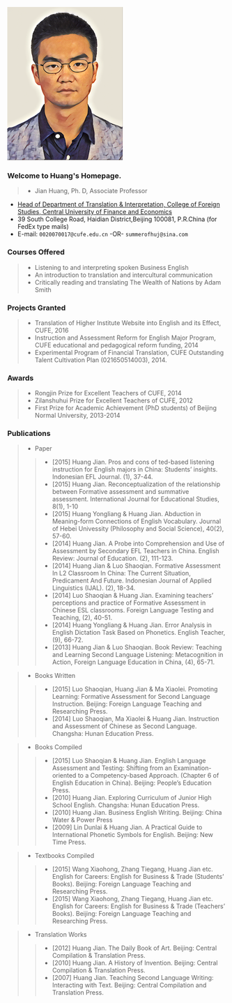 ![Jian Huang](https://github.com/fromhuangj/homepage/raw/master/hj.png)
### Welcome to Huang's Homepage.
> * Jian Huang, Ph. D, Associate Professor 
* [Head of Department of Translation \& Interpretation, College of Foreign Studies, Central University of Finance and Economics](http://sfs.cufe.edu.cn/xygk/jgsz/jxjg/74970.htm) 
* 39 South College Road, Haidian District,Beijing 100081, P.R.China (for FedEx type mails)
* E-mail: `0020070017@cufe.edu.cn`   -OR-   `summerofhuj@sina.com`

### Courses Offered
> * Listening to and interpreting spoken Business English 
> * An introduction to translation and intercultural communication
> * Critically reading and translating The Wealth of Nations by Adam Smith 

### Projects Granted
> * Translation of Higher Institute Website into English and its Effect, CUFE, 2016
> * Instruction and Assessment Reform for English Major Program, CUFE educational and pedagogical reform funding, 2014 
> * Experimental Program of Financial Translation, CUFE Outstanding Talent Cultivation Plan (021650514003), 2014.

### Awards
> * Rongjin Prize for Excellent Teachers of CUFE, 2014
> * Zilanshuhui Prize for Excellent Teachers of CUFE, 2012
> * First Prize for Academic Achievement (PhD students) of Beijing Normal University, 2013-2014

### Publications
> * Paper
>>* [2015] Huang Jian. Pros and cons of ted-based listening instruction for English majors in China: Students’ insights. Indonesian EFL Journal. (1), 37-44.
>>* [2015] Huang Jian. Reconceptualization of the relationship between Formative assessment and summative assessment. 
International Journal for Educational Studies, 8(1), 1-10 
>>*  [2015] Huang Yongliang \& Huang Jian. Abduction in Meaning-form Connections of English Vocabulary. Journal of Hebei Univessity (Philosophy and Social Science), 40(2), 57-60.
>>* [2014] Huang Jian. A Probe into Comprehension and Use of Assessment by Secondary EFL Teachers in China. English Review: Journal of Education. (2), 111-123.
>>* [2014] Huang Jian \& Luo Shaoqian. Formative Assessment In L2 Classroom In China: The Current Situation, Predicament And Future. Indonesian Journal of Applied Linguistics (IJAL). (2), 18-34.
>>* [2014] Luo Shaoqian \& Huang Jian. Examining teachers’ perceptions and practice of Formative Assessment in Chinese ESL classrooms. Foreign Language Testing and Teaching, (2), 40-51.
>>* [2014] Huang Yongliang \& Huang Jian. Error Analysis in English Dictation Task Based on Phonetics. English Teacher, (9), 66-72.
>>* [2013] Huang Jian \& Luo Shaoqian. Book Review: Teaching and Learning Second Language Listening: Metacognition in Action, Foreign Language Education in China, (4), 65-71.

> * Books Written
>>* [2015] Luo Shaoqian, Huang Jian \& Ma Xiaolei. Promoting Learning: Formative Assessment for Second Language Instruction. Beijing: Foreign Language Teaching and Researching Press.
>>* [2014] Luo Shaoqian, Ma Xiaolei \& Huang Jian. Instruction and Assessment of Chinese as Second Language. Changsha: Hunan Education Press.

> * Books Compiled
>>* [2015] Luo Shaoqian \& Huang Jian. English Language Assessment and Testing: Shifting from an Examination-oriented to a Competency-based Approach. (Chapter 6 of English Education in China). Beijing: People’s Education Press.
>>* [2010] Huang Jian. Exploring Curriculum of Junior High School English. Changsha: Hunan Education Press.
>>* [2010] Huang Jian. Business English Writing. Beijing: China Water \& Power Press
>>* [2009] Lin Dunlai \& Huang Jian. A Practical Guide to International Phonetic Symbols for English. Beijing: New Time Press.

> * Textbooks Compiled
>>* [2015] Wang Xiaohong, Zhang Tiegang, Huang Jian etc. English for Careers: English for Business \& Trade (Students’ Books). Beijing: Foreign Language Teaching and Researching Press.
>>* [2015] Wang Xiaohong, Zhang Tiegang, Huang Jian etc. English for Careers: English for Business \& Trade (Teachers’ Books). Beijing: Foreign Language Teaching and Researching Press.

> * Translation Works 
>>* [2012] Huang Jian. The Daily Book of Art. Beijing: Central Compilation \& Translation Press.
>>* [2010] Huang Jian. A History of Invention. Beijing: Central Compilation \& Translation Press.
>>* [2007] Huang Jian. Teaching Second Language Writing: Interacting with Text. Beijing: Central Compilation and Translation Press. 

